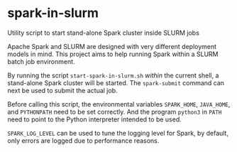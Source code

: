 # spark-in-slurm
Utility script to start stand-alone Spark cluster inside SLURM jobs

Apache Spark and SLURM are designed with very different deployment models in
mind.  This project aims to help running Spark within a SLURM batch job
environment.

By running the script `start-spark-in-slurm.sh` *within* the current shell, a
stand-alone Spark cluster will be started.  The `spark-submit` command can next
be used to submit the actual job.

Before calling this script, the environmental variables `SPARK_HOME`,
`JAVA_HOME`, and `PYTHONPATH` need to be set correctly.  And the program
`python3` in `PATH` need to point to the Python interpreter intended to be
used.

`SPARK_LOG_LEVEL` can be used to tune the logging level for Spark, by default,
only errors are logged due to performance reasons.
